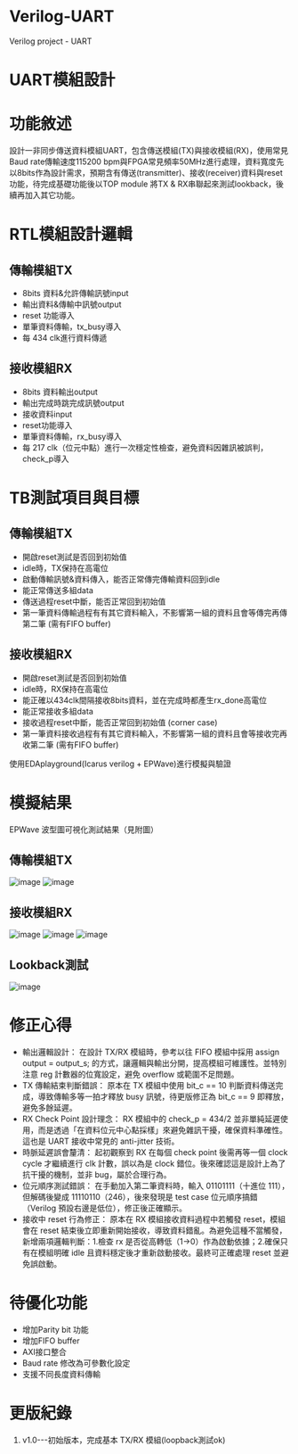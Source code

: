 # Verilog-UART
Verilog project - UART

# UART模組設計

# 功能敘述
設計一非同步傳送資料模組UART，包含傳送模組(TX)與接收模組(RX)，使用常見Baud rate傳輸速度115200 bpm與FPGA常見頻率50MHz進行處理，資料寬度先以8bits作為設計需求，預期含有傳送(transmitter)、接收(receiver)資料與reset功能，待完成基礎功能後以TOP module 將TX & RX串聯起來測試lookback，後續再加入其它功能。

# RTL模組設計邏輯
## 傳輸模組TX
- 8bits 資料&允許傳輸訊號input
- 輸出資料&傳輸中訊號output
- reset 功能導入
- 單筆資料傳輸，tx_busy導入
- 每 434 clk進行資料傳遞

## 接收模組RX
- 8bits 資料輸出output
- 輸出完成時跳完成訊號output
- 接收資料input
- reset功能導入
- 單筆資料傳輸，rx_busy導入
- 每 217 clk（位元中點）進行一次穩定性檢查，避免資料因雜訊被誤判，check_p導入


# TB測試項目與目標
## 傳輸模組TX
- 開啟reset測試是否回到初始值
- idle時，TX保持在高電位
- 啟動傳輸訊號&資料傳入，能否正常傳完傳輸資料回到idle
- 能正常傳送多組data
- 傳送過程reset中斷，能否正常回到初始值
- 第一筆資料傳輸過程有有其它資料輸入，不影響第一組的資料且會等傳完再傳第二筆 (需有FIFO buffer)

## 接收模組RX
- 開啟reset測試是否回到初始值
- idle時，RX保持在高電位
- 能正確以434clk間隔接收8bits資料，並在完成時都產生rx_done高電位
- 能正常接收多組data
- 接收過程reset中斷，能否正常回到初始值 (corner case)
- 第一筆資料接收過程有有其它資料輸入，不影響第一組的資料且會等接收完再收第二筆 (需有FIFO buffer)

使用EDAplayground(Icarus verilog + EPWave)進行模擬與驗證


# 模擬結果
EPWave 波型圖可視化測試結果（見附圖）
## 傳輸模組TX
![image](https://github.com/user-attachments/assets/d5a1cbfe-b219-44c2-8487-2ff88c147bdc)
![image](https://github.com/user-attachments/assets/b95fa6b5-ca22-47d6-b93e-527510c2fea1)

## 接收模組RX
![image](https://github.com/user-attachments/assets/6eea5dbb-3452-4501-ad13-466f683aaddd)
![image](https://github.com/user-attachments/assets/88ed4a1c-8540-4bf0-8332-d13f394c7025)
![image](https://github.com/user-attachments/assets/4c0b4317-5dc9-461f-afa0-1a8f00d15a0b)

## Lookback測試
![image](https://github.com/user-attachments/assets/f9c37b69-4088-425a-8b6e-aefc0b5b8921)


# 修正心得
- 輸出邏輯設計： 在設計 TX/RX 模組時，參考以往 FIFO 模組中採用 assign output = output_s; 的方式，讓邏輯與輸出分開，提高模組可維護性。並特別注意 reg 計數器的位寬設定，避免 overflow 或範圍不足問題。
- TX 傳輸結束判斷錯誤： 原本在 TX 模組中使用 bit_c == 10 判斷資料傳送完成，導致傳輸多等一拍才釋放 busy 訊號，待更版修正為 bit_c == 9 即釋放，避免多餘延遲。
- RX Check Point 設計理念： RX 模組中的 check_p = 434/2 並非單純延遲使用，而是透過「在資料位元中心點採樣」來避免雜訊干擾，確保資料準確性。這也是 UART 接收中常見的 anti-jitter 技術。
- 時脈延遲誤會釐清： 起初觀察到 RX 在每個 check point 後需再等一個 clock cycle 才繼續進行 clk 計數，誤以為是 clock 錯位。後來確認這是設計上為了抗干擾的機制，並非 bug，屬於合理行為。
- 位元順序測試錯誤： 在手動加入第二筆資料時，輸入 01101111（十進位 111），但解碼後變成 11110110（246），後來發現是 test case 位元順序搞錯（Verilog 預設右邊是低位），修正後正確顯示。
- 接收中 reset 行為修正： 原本在 RX 模組接收資料過程中若觸發 reset，模組會在 reset 結束後立即重新開始接收，導致資料錯亂。為避免這種不當觸發，新增兩項邏輯判斷：1.檢查 rx 是否從高轉低（1→0）作為啟動依據；2.確保只有在模組明確 idle 且資料穩定後才重新啟動接收。最終可正確處理 reset 並避免誤啟動。

# 待優化功能
- 增加Parity bit 功能
- 增加FIFO buffer
- AXI接口整合
- Baud rate 修改為可參數化設定
- 支援不同長度資料傳輸

# 更版紀錄
1. v1.0---初始版本，完成基本 TX/RX 模組(loopback測試ok) 
